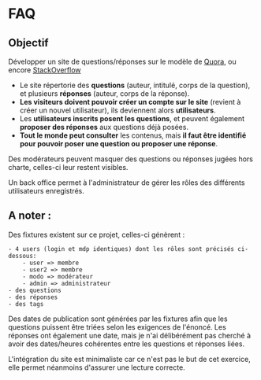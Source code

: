 # FAQ

## Objectif

Développer un site de questions/réponses sur le modèle de [Quora](https://www.quora.com/), ou encore [StackOverflow](https://stackoverflow.com)

- Le site répertorie des **questions** (auteur, intitulé, corps de la question), et plusieurs **réponses** (auteur, corps de la réponse).
- **Les visiteurs doivent pouvoir créer un compte sur le site**  (revient à créer un nouvel utilisateur), ils deviennent alors **utilisateurs**.
- Les **utilisateurs inscrits posent les questions**, et peuvent également **proposer des réponses** aux questions déjà posées.
- **Tout le monde peut consulter** les contenus, mais **il faut être identifié pour pouvoir poser une question ou proposer une réponse**.

Des modérateurs peuvent masquer des questions ou réponses jugées hors charte, celles-ci leur restent visibles.

Un back office permet à l'administrateur de gérer les rôles des différents utilisateurs enregistrés.

## A noter :

Des fixtures existent sur ce projet, celles-ci génèrent :

    - 4 users (login et mdp identiques) dont les rôles sont précisés ci-dessous:
        - user => membre
        - user2 => membre
        - modo => modérateur
        - admin => administrateur
    - des questions
    - des réponses
    - des tags
Des dates de publication sont générées par les fixtures afin que les questions puissent être triées selon les exigences de l'énoncé. Les réponses ont également une date, mais je n'ai délibérément pas cherché à avoir des dates/heures cohérentes entre les questions et réponses liées.

L'intégration du site est minimaliste car ce n'est pas le but de cet exercice, elle permet néanmoins d'assurer une lecture correcte.


